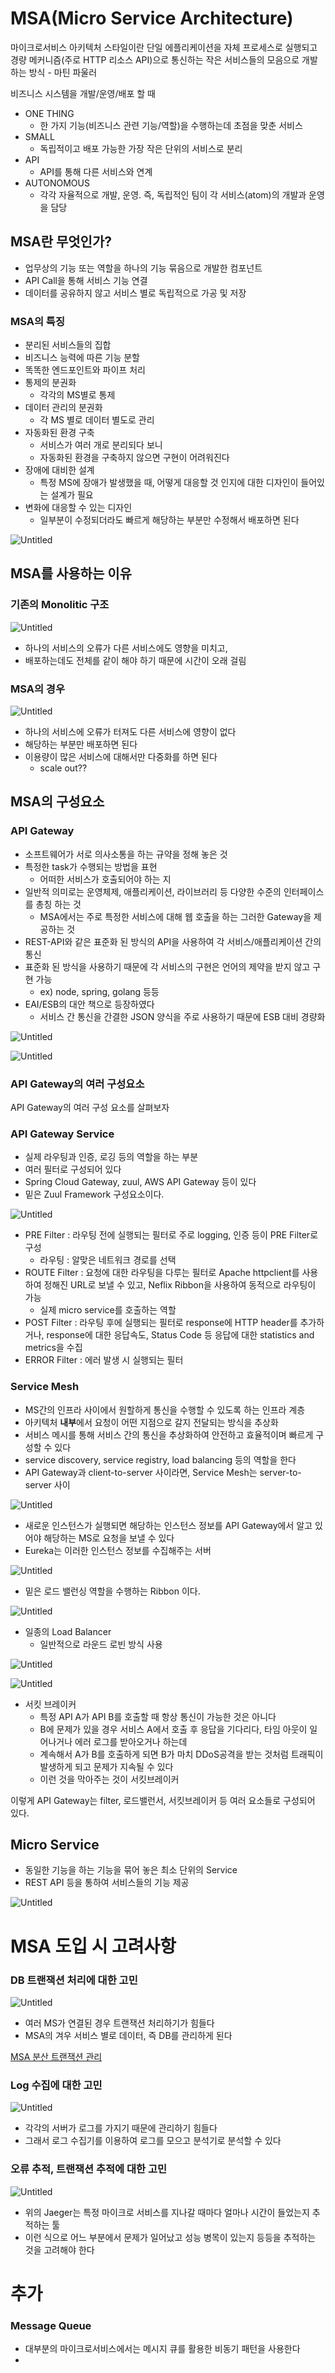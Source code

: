 # MSA(Micro Service Architecture)

마이크로서비스 아키텍처 스타일이란 단일 에플리케이션을 자체 프로세스로 실행되고 경량 메커니즘(주로 HTTP 리소스 API)으로 통신하는 작은 서비스들의 모음으로 개발하는 방식 - 마틴 파울러

비즈니스 시스템을 개발/운영/배포 할 때

- ONE THING
    - 한 가지 기능(비즈니스 관련 기능/역할)을 수행하는데 초점을 맞춘 서비스
- SMALL
    - 독립적이고 배포 가능한 가장 작은 단위의 서비스로 분리
- API
    - API를 통해 다른 서비스와 연계
- AUTONOMOUS
    - 각각 자율적으로 개발, 운영. 즉, 독립적인 팀이 각 서비스(atom)의 개발과 운영을 담당

## MSA란 무엇인가?

- 업무상의 기능 또는 역할을 하나의 기능 묶음으로 개발한 컴포넌트
- API Call을 통해 서비스 기능 연결
- 데이터를 공유하지 않고 서비스 별로 독립적으로 가공 및 저장

### MSA의 특징

- 분리된 서비스들의 집합
- 비즈니스 능력에 따른 기능 분할
- 똑똑한 엔드포인트와 파이프 처리
- 통제의 분권화
    - 각각의 MS별로 통제
- 데이터 관리의 분권화
    - 각 MS 별로 데이터 별도로 관리
- 자동화된 환경 구축
    - 서비스가 여러 개로 분리되다 보니
    - 자동화된 환경을 구축하지 않으면 구현이 어려워진다
- 장애에 대비한 설계
    - 특정 MS에 장애가 발생했을 때, 어떻게 대응할 것 인지에 대한 디자인이 들어있는 설계가 필요
- 변화에 대응할 수 있는 디자인
    - 일부분이 수정되더라도 빠르게 해당하는 부분만 수정해서 배포하면 된다

![Untitled](https://s3-us-west-2.amazonaws.com/secure.notion-static.com/7d279cd0-2c96-4172-a84c-52b01eebc00f/Untitled.png)

## MSA를 사용하는 이유

### 기존의 Monolitic 구조

![Untitled](https://s3-us-west-2.amazonaws.com/secure.notion-static.com/cd59858c-26be-4e1c-a2e4-d7c0cb477516/Untitled.png)

- 하나의 서비스의 오류가 다른 서비스에도 영향을 미치고,
- 배포하는데도 전체를 같이 해야 하기 때문에 시간이 오래 걸림

### MSA의 경우

![Untitled](https://s3-us-west-2.amazonaws.com/secure.notion-static.com/245af40a-5c4e-492f-987e-9f54eff22938/Untitled.png)

- 하나의 서비스에 오류가 터져도 다른 서비스에 영향이 없다
- 해당하는 부분만 배포하면 된다
- 이용량이 많은 서비스에 대해서만 다중화를 하면 된다
    - scale out??

## MSA의 구성요소

### API Gateway

- 소프트웨어가 서로 의사소통을 하는 규약을 정해 놓은 것
- 특정한 task가 수행되는 방법을 표현
    - 어떠한 서비스가 호출되어야 하는 지
- 일반적 의미로는 운영체제, 애플리케이션, 라이브러리 등 다양한 수준의 인터페이스를 총칭 하는 것
    - MSA에서는 주로 특정한 서비스에 대해 웹 호출을 하는 그러한 Gateway을 제공하는 것
- REST-API와 같은 표준화 된 방식의 API을 사용하여 각 서비스/애플리케이션 간의 통신
- 표준화 된 방식을 사용하기 때문에 각 서비스의 구현은 언어의 제약을 받지 않고 구현 가능
    - ex) node, spring, golang 등등
- EAI/ESB의 대안 책으로 등장하였다
    - 서비스 간 통신을 간결한 JSON 양식을 주로 사용하기 때문에 ESB 대비 경량화

![Untitled](https://s3-us-west-2.amazonaws.com/secure.notion-static.com/55a52500-ec2f-498d-a7f8-3943a4033235/Untitled.png)

![Untitled](https://s3-us-west-2.amazonaws.com/secure.notion-static.com/b6a7c1b5-c636-4f2c-b6f0-32358a79e97b/Untitled.png)

### API Gateway의 여러 구성요소

API Gateway의 여러 구성 요소를 살펴보자

### API Gateway Service

- 실제 라우팅과 인증, 로깅 등의 역할을 하는 부분
- 여러 필터로 구성되어 있다
- Spring Cloud Gateway, zuul, AWS API Gateway 등이 있다
- 밑은 Zuul Framework 구성요소이다.

![Untitled](https://s3-us-west-2.amazonaws.com/secure.notion-static.com/83bddb3d-6e89-4dc0-a5fa-a4c4a3f95d8d/Untitled.png)

- PRE Filter : 라우팅 전에 실행되는 필터로 주로 logging, 인증 등이 PRE Filter로 구성
    - 라우팅 : 알맞은 네트워크 경로를 선택
- ROUTE Filter : 요청에 대한 라우팅을 다루는 필터로  Apache httpclient를 사용하여 정해진 URL로 보낼 수 있고, Neflix Ribbon을 사용하여 동적으로 라우팅이 가능
    - 실제 micro service를 호출하는 역할
- POST Filter : 라우팅 후에 실행되는 필터로 response에 HTTP header를 추가하거나, response에 대한 응답속도, Status Code 등 응답에 대한 statistics and metrics을 수집
- ERROR Filter : 에러 발생 시 실행되는 필터

### Service Mesh

- MS간의 인프라 사이에서 원할하게 통신을 수행할 수 있도록 하는 인프라 계층
- 아키텍처 **내부**에서 요청이 어떤 지점으로 갈지 전달되는 방식을 추상화
- 서비스 메시를 통해 서비스 간의 통신을 추상화하여 안전하고 효율적이며 빠르게 구성할 수 있다
- service discovery, service registry, load balancing 등의 역할을 한다
- API Gateway과 client-to-server 사이라면, Service Mesh는 server-to-server 사이

![Untitled](https://s3-us-west-2.amazonaws.com/secure.notion-static.com/438e05c3-2284-418f-b290-3964dca8a937/Untitled.png)

- 새로운 인스턴스가 실행되면 해당하는 인스턴스 정보를 API Gateway에서 알고 있어야 해당하는 MS로 요청을 보낼 수 있다
- Eureka는 이러한 인스턴스 정보를 수집해주는 서버

![Untitled](https://s3-us-west-2.amazonaws.com/secure.notion-static.com/760bd12d-8e69-479d-9555-a164cfc734d8/Untitled.png)

- 밑은 로드 밸런싱 역할을 수행하는 Ribbon 이다.

![Untitled](https://s3-us-west-2.amazonaws.com/secure.notion-static.com/777fa7f0-b59d-4cf1-971c-c1e15e0397e2/Untitled.png)

- 일종의 Load Balancer
    - 일반적으로 라운드 로빈 방식 사용

![Untitled](https://s3-us-west-2.amazonaws.com/secure.notion-static.com/abe06f93-1150-4ff7-b2aa-c579dfab3aa0/Untitled.png)

![Untitled](https://s3-us-west-2.amazonaws.com/secure.notion-static.com/14485a6a-b0a2-4779-a87c-84b24f7d40e1/Untitled.png)

- 서킷 브레이커
    - 특정 API A가 API B를 호출할 때 항상 통신이 가능한 것은 아니다
    - B에 문제가 있을 경우 서비스 A에서 호출 후 응답을 기다리다, 타임 아웃이 일어나거나 에러 로그를 받아오거나 하는데
    - 계속해서 A가 B를 호출하게 되면  B가 마치 DDoS공격을 받는 것처럼 트래픽이 발생하게 되고 문제가 지속될 수 있다
    - 이런 것을 막아주는 것이 서킷브레이커

이렇게 API Gateway는 filter, 로드밸런서, 서킷브레이커 등 여러 요소들로 구성되어 있다.

## Micro Service

- 동일한 기능을 하는 기능을 묶어 놓은 최소 단위의 Service
- REST API 등을 통하여 서비스들의 기능 제공

![Untitled](https://s3-us-west-2.amazonaws.com/secure.notion-static.com/08241789-81eb-4863-bca1-4f320d84f708/Untitled.png)

# MSA 도입 시 고려사항

### DB 트랜잭션 처리에 대한 고민

![Untitled](https://s3-us-west-2.amazonaws.com/secure.notion-static.com/888658f7-adf8-4d3b-b913-a23783eb296c/Untitled.png)

- 여러 MS가 연결된 경우 트랜잭션 처리하기가 힘들다
- MSA의 겨우 서비스 별로 데이터, 즉 DB를 관리하게 된다

[MSA 분산 트랜잭션 관리](https://www.notion.so/MSA-5303f6892de746f38128e585b85015a9)

### Log 수집에 대한 고민

![Untitled](https://s3-us-west-2.amazonaws.com/secure.notion-static.com/e5bf00f1-cd05-4a34-afbe-872d9b0781a0/Untitled.png)

- 각각의 서버가 로그를 가지기 때문에 관리하기 힘들다
- 그래서 로그 수집기를 이용하여 로그를 모으고 분석기로 분석할 수 있다

### 오류 추적, 트랜잭션 추적에 대한 고민

![Untitled](https://s3-us-west-2.amazonaws.com/secure.notion-static.com/a18b0285-5ede-45f0-af8b-93a7b0f9217c/Untitled.png)

- 위의 Jaeger는 특정 마이크로 서비스를 지나갈 때마다 얼마나 시간이 들었는지 추적하는 툴
- 이런 식으로 어느 부분에서 문제가 일어났고 성능 병목이 있는지 등등을 추적하는 것을 고려해야 한다

# 추가

### Message Queue

- 대부분의 마이크로서비스에서는 메시지 큐를 활용한 비동기 패턴을 사용한다
-